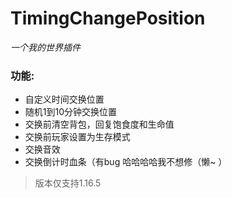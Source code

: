 # TimingChangePosition
*一个我的世界插件*  

### 功能:
- 自定义时间交换位置
- 随机1到10分钟交换位置
- 交换前清空背包，回复饱食度和生命值
- 交换前玩家设置为生存模式
- 交换音效
- 交换倒计时血条（有bug 哈哈哈哈我不想修（懒~ ）

> 版本仅支持1.16.5
